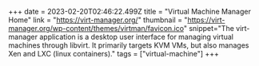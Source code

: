 +++
date = 2023-02-20T02:46:22.499Z
title = "Virtual Machine Manager Home"
link = "https://virt-manager.org/"
thumbnail = "https://virt-manager.org/wp-content/themes/virtman/favicon.ico"
snippet="The virt-manager application is a desktop user interface for managing virtual machines through libvirt. It primarily targets KVM VMs, but also manages Xen and LXC (linux containers)."
tags = ["virtual-machine"]
+++
